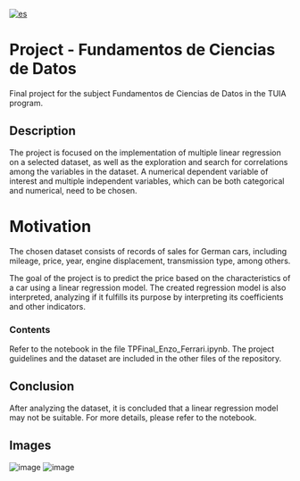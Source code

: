 [![es](https://img.shields.io/badge/lang-es-aquamarine.svg)](https://github.com/enzoferrari1/TP-FCD/blob/main/README.es.md)

# Project - Fundamentos de Ciencias de Datos
Final project for the subject Fundamentos de Ciencias de Datos in the TUIA program.

## Description
The project is focused on the implementation of multiple linear regression on a selected dataset, as well as the exploration and search for correlations among the variables in the dataset. A numerical dependent variable of interest and multiple independent variables, which can be both categorical and numerical, need to be chosen.

# Motivation
The chosen dataset consists of records of sales for German cars, including mileage, price, year, engine displacement, transmission type, among others.

The goal of the project is to predict the price based on the characteristics of a car using a linear regression model. The created regression model is also interpreted, analyzing if it fulfills its purpose by interpreting its coefficients and other indicators.

### Contents
Refer to the notebook in the file TPFinal_Enzo_Ferrari.ipynb.
The project guidelines and the dataset are included in the other files of the repository.

## Conclusion
After analyzing the dataset, it is concluded that a linear regression model may not be suitable. For more details, please refer to the notebook.

## Images
![image](https://github.com/enzoferrari1/TP-FCD/assets/109885056/de319740-5696-4947-aee7-5ad633046277)
![image](https://github.com/enzoferrari1/TP-FCD/assets/109885056/a5d66c5f-c72f-49c3-8c49-0937b16da1b9)

